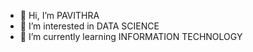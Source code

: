 - 👋 Hi, I’m PAVITHRA
- 👀 I’m interested in DATA SCIENCE
- 🌱 I’m currently learning INFORMATION TECHNOLOGY


